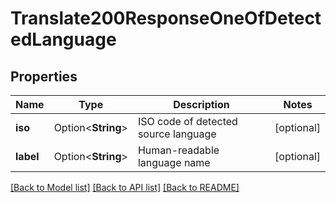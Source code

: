 # Translate200ResponseOneOfDetectedLanguage

## Properties

Name | Type | Description | Notes
------------ | ------------- | ------------- | -------------
**iso** | Option<**String**> | ISO code of detected source language | [optional]
**label** | Option<**String**> | Human-readable language name | [optional]

[[Back to Model list]](../README.md#documentation-for-models) [[Back to API list]](../README.md#documentation-for-api-endpoints) [[Back to README]](../README.md)


